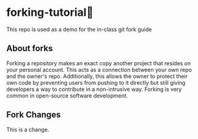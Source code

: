 # forking-tutorial🍴
This repo is used as a demo for the in-class git fork guide

## About forks
Forking a repository makes an exact copy another project that resides on your personal account. This acts as a connection between your own repo and the owner's repo. Additionally, this allows the owner to protect their own code by preventing users from pushing to it directly but still giving developers a way to contribute in a non-intrusive way. Forking is very common in open-source software development.

## Fork Changes
This is a change.